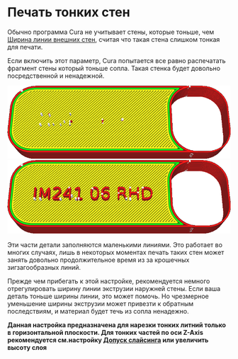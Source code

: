 Печать тонких стен
====
Обычно программа Cura не учитывает стены, которые тоньше, чем [Ширина линии внешних стен](../resolution/wall_line_width_0.md), считая что такая стена слишком тонкая для печати.

Если включить этот параметр, Cura попытается все равно распечатать фрагмент стены который тоньше сопла. Такая стенка будет довольно посредственной и ненадежной.


![Фрагмент детали слишком тонкий для печати](../../../articles/images/fill_outline_gaps_disabled.png)
![Включенный параметр позволяет напечатать тонкую стенку](../../../articles/images/fill_outline_gaps_enabled.png)

Эти части детали заполняются маленькими линиями. Это работает во многих случаях, лишь в некоторых моментах печать таких стен может занять довольно продолжительное время из за крошечных зигзагообразных линий.

Прежде чем прибегать к этой настройке, рекомендуется немного отрегулировать ширину линии экструзии наружней стены. Если ваша деталь тоньше ширины линии, это может помочь. Но чрезмерное уменьшение ширины экструзии может привезти к обратным последствиям, и материал будет течь из сопла ненадежно.

**Данная настройка предназначена для нарезки тонких литний только в горизонтальной плоскости. Для тонких частей по оси Z-Axis рекомендуется см.настройку [Допуск слайсинга](../../../articles/experimental/slicing_tolerance.md) или увеличить высоту слоя**
